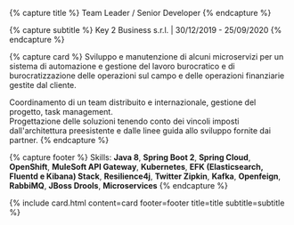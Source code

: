 ---
---

{% capture title %}
Team Leader / Senior Developer
{% endcapture %}

{% capture subtitle %}
Key 2 Business s.r.l. | 30/12/2019 - 25/09/2020
{% endcapture %}

{% capture card %}
Sviluppo e manutenzione di alcuni microservizi per un sistema di automazione e gestione del lavoro burocratico e di burocratizzazione delle operazioni sul campo e delle operazioni finanziarie gestite dal cliente.

Coordinamento di un team distribuito e internazionale, gestione del progetto, task management.  
Progettazione delle soluzioni tenendo conto dei vincoli imposti dall'architettura preesistente e dalle linee guida allo sviluppo fornite dai partner.
{% endcapture %}

{% capture footer %}
Skills: **Java 8**, **Spring Boot 2**, **Spring Cloud**, **OpenShift**, **MuleSoft API Gateway**, **Kubernetes**, **EFK (Elasticsearch, Fluentd e Kibana) Stack**, **Resilience4j**, **Twitter Zipkin**, **Kafka**, **Openfeign**, **RabbiMQ**, **JBoss Drools**, **Microservices**
{% endcapture %}

{% include card.html content=card footer=footer title=title subtitle=subtitle %}
